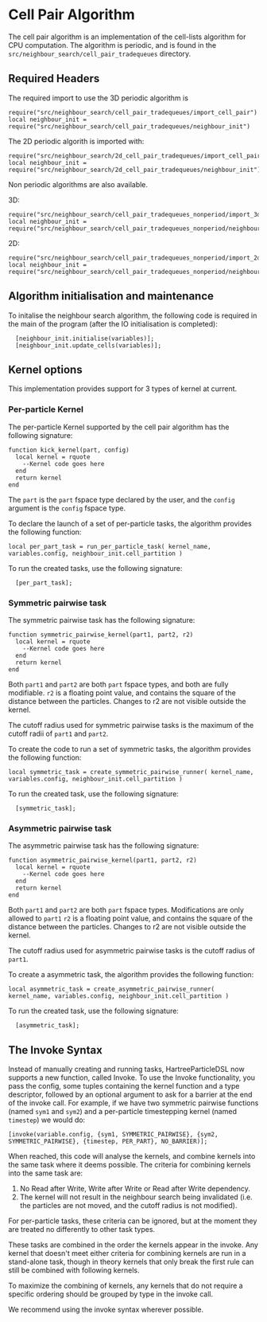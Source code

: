 # Cell Pair Algorithm

The cell pair algorithm is an implementation of the cell-lists algorithm for CPU computation. The algorithm is 
periodic, and is found in the `src/neighbour_search/cell_pair_tradequeues` directory.

## Required Headers
The required import to use the 3D periodic algorithm is
```
require("src/neighbour_search/cell_pair_tradequeues/import_cell_pair")
local neighbour_init = require("src/neighbour_search/cell_pair_tradequeues/neighbour_init")
```

The 2D periodic algorith is imported with:
```
require("src/neighbour_search/2d_cell_pair_tradequeues/import_cell_pair")
local neighbour_init = require("src/neighbour_search/2d_cell_pair_tradequeues/neighbour_init")
```

Non periodic algorithms are also available. 

3D:
```
require("src/neighbour_search/cell_pair_tradequeues_nonperiod/import_3d_nonperiod.rg")
local neighbour_init = require("src/neighbour_search/cell_pair_tradequeues_nonperiod/neighbour_init.rg")
```


2D:
```
require("src/neighbour_search/cell_pair_tradequeues_nonperiod/import_2d_nonperiod.rg")
local neighbour_init = require("src/neighbour_search/cell_pair_tradequeues_nonperiod/neighbour_init.rg")
```

## Algorithm initialisation and maintenance
To initalise the neighbour search algorithm, the following code is required in the main of the program (after the IO initialisation is completed):
```
  [neighbour_init.initialise(variables)];
  [neighbour_init.update_cells(variables)];
```

## Kernel options
This implementation provides support for 3 types of kernel at current.

### Per-particle Kernel
The per-particle Kernel supported by the cell pair algorithm has the following signature:
```
function kick_kernel(part, config)
  local kernel = rquote
    --Kernel code goes here
  end
  return kernel
end
```
The `part` is the `part` fspace type declared by the user, and the `config` argument is the `config` fspace type.

To declare the launch of a set of per-particle tasks, the algorithm provides the following function:
```
local per_part_task = run_per_particle_task( kernel_name, variables.config, neighbour_init.cell_partition )
```

To run the created tasks, use the following signature:
```
  [per_part_task];
```

### Symmetric pairwise task
The symmetric pairwise task has the following signature:
```
function symmetric_pairwise_kernel(part1, part2, r2)
  local kernel = rquote
    --Kernel code goes here
  end
  return kernel
end
```

Both `part1` and `part2` are both `part` fspace types, and both are fully modifiable. 
`r2` is a floating point value, and contains the square of the distance between the particles. Changes to r2 are not visible outside the kernel.

The cutoff radius used for symmetric pairwise tasks is the maximum of the cutoff radii of `part1` and `part2`.

To create the code to run a set of symmetric tasks, the algorithm provides the following function:
```
local symmetric_task = create_symmetric_pairwise_runner( kernel_name, variables.config, neighbour_init.cell_partition )
```

To run the created task, use the following signature:
```
  [symmetric_task];
```

### Asymmetric pairwise task
The asymmetric pairwise task has the following signature:
```
function asymmetric_pairwise_kernel(part1, part2, r2)
  local kernel = rquote
    --Kernel code goes here
  end
  return kernel
end
```

Both `part1` and `part2` are both `part` fspace types. Modifications are only allowed to `part1`
`r2` is a floating point value, and contains the square of the distance between the particles. Changes to r2 are not visible outside the kernel.

The cutoff radius used for asymmetric pairwise tasks is the cutoff radius of `part1`.

To create a asymmetric task, the algorithm provides the following function:
```
local asymmetric_task = create_asymmetric_pairwise_runner( kernel_name, variables.config, neighbour_init.cell_partition )
```

To run the created task, use the following signature:
```
  [asymmetric_task];
```

## The Invoke Syntax

Instead of manually creating and running tasks, HartreeParticleDSL now supports a new function, called Invoke. To use the Invoke
functionality, you pass the config, some tuples containing the kernel function and a type descriptor, followed by an optional
argument to ask for a barrier at the end of the invoke call. For example, if we have two symmetric pairwise functions (named
`sym1` and `sym2`) and a per-particle timestepping kernel (named `timestep`) we would do:
```
[invoke(variable.config, {sym1, SYMMETRIC_PAIRWISE}, {sym2, SYMMETRIC_PAIRWISE}, {timestep, PER_PART}, NO_BARRIER)];
```

When reached, this code will analyse the kernels, and combine kernels into the same task where it deems possible. The criteria for 
combining kernels into the same task are:
1. No Read after Write, Write after Write or Read after Write dependency.
2. The kernel will not result in the neighbour search being invalidated (i.e. the particles are not moved, and the cutoff radius is
   not modified).

For per-particle tasks, these criteria can be ignored, but at the moment they are treated no differently to other task types.

These tasks are combined in the order the kernels appear in the invoke. Any kernel that doesn't meet either criteria for combining
kernels are run in a stand-alone task, though in theory kernels that only break the first rule can still be combined with following 
kernels.

To maximize the combining of kernels, any kernels that do not require a specific ordering should be grouped by type in the invoke call.

We recommend using the invoke syntax wherever possible.


